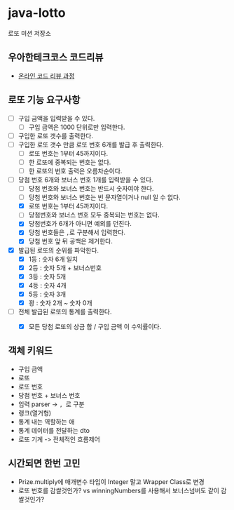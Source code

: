# java-lotto

로또 미션 저장소

## 우아한테크코스 코드리뷰

- [온라인 코드 리뷰 과정](https://github.com/woowacourse/woowacourse-docs/blob/master/maincourse/README.md)


## 로또 기능 요구사항
- [ ] 구입 금액을 입력받을 수 있다.
  - [ ] 구입 금액은 1000 단위로만 입력한다.
- [ ] 구입한 로또 갯수를 출력한다.
- [ ] 구입한 로또 갯수 만큼 로또 번호 6개를 발급 후 출력한다.
  - [ ] 로또 번호는 1부터 45까지이다.
  - [ ] 한 로또에 중복되는 번호는 없다.
  - [ ] 한 로또의 번호 출력은 오름차순이다.
- [ ] 당첨 번호 6개와 보너스 번호 1개를 입력받을 수 있다.
  - [ ] 당첨 번호와 보너스 번호는 반드시 숫자여야 한다.
  - [ ] 당첨 번호와 보너스 번호는 빈 문자열이거나 null 일 수 없다.
  - [x] 로또 번호는 1부터 45까지이다.
  - [ ] 당첨번호와 보너스 번호 모두 중복되는 번호는 없다.
  - [x] 당첨번호가 6개가 아니면 예외를 던진다.
  - [x] 당첨 번호들은 `,`로 구분해서 입력한다.
  - [x] 당첨 번호 앞 뒤 공백은 제거한다.
- [x] 발급된 로또의 순위를 파악한다.
  - [X] 1등 : 숫자 6개 일치
  - [x] 2등 : 숫자 5개 + 보너스번호
  - [x] 3등 : 숫자 5개
  - [x] 4등 : 숫자 4개
  - [x] 5등 : 숫자 3개
  - [x] 꽝 : 숫자 2개 ~ 숫자 0개
- [ ] 전체 발급된 로또의 통계를 출력한다.
  - [x] 모든 당첨 로또의 상금 합 / 구입 금액 이 수익률이다.


## 객체 키워드
- 구입 금액
- 로또
- 로또 번호
- 당첨 번호 + 보너스 번호
- 입력 parser -> `, `로 구분
- 랭크(열거형)
- 통계 내는 역할하는 애
- 통계 데이터를 전달하는 dto
- 로또 기계 -> 전체적인 흐름제어


## 시간되면 한번 고민
- Prize.multiply에 매개변수 타입이 Integer 말고 Wrapper Class로 변경
- 로또 번호를 감쌀것인가? vs winningNumbers를 사용해서 보너스넘버도 같이 감쌀것인가?